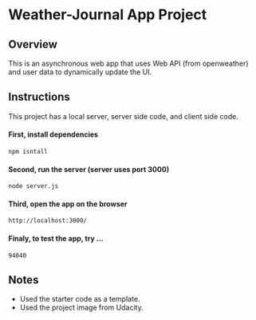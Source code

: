 # Weather-Journal App Project

## Overview

This is an asynchronous web app that uses Web API (from openweather) and user data to dynamically update the UI.

## Instructions

This project has a local server, server side code, and client side code.

#### First, install dependencies

`npm isntall`

#### Second, run the server (server uses port 3000)

`node server.js`

#### Third, open the app on the browser

`http://localhost:3000/`

#### Finaly, to test the app, try ...

`94040`

## Notes

- Used the starter code as a template.
- Used the project image from Udacity.
